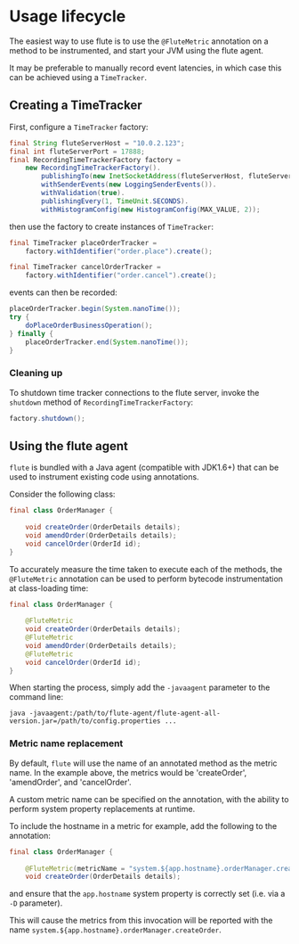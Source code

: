 # Usage lifecycle

The easiest way to use flute is to use the `@FluteMetric`
annotation on a method to be instrumented, and start your 
JVM using the flute agent.

It may be preferable to manually record event latencies, in which
case this can be achieved using a `TimeTracker`.

## Creating a TimeTracker

First, configure a `TimeTracker` factory:

```java
final String fluteServerHost = "10.0.2.123";
final int fluteServerPort = 17888;
final RecordingTimeTrackerFactory factory = 
    new RecordingTimeTrackerFactory().
        publishingTo(new InetSocketAddress(fluteServerHost, fluteServerPort)).
        withSenderEvents(new LoggingSenderEvents()).
        withValidation(true).
        publishingEvery(1, TimeUnit.SECONDS).
        withHistogramConfig(new HistogramConfig(MAX_VALUE, 2));

```

then use the factory to create instances of `TimeTracker`:

```java
final TimeTracker placeOrderTracker = 
    factory.withIdentifier("order.place").create();

final TimeTracker cancelOrderTracker = 
    factory.withIdentifier("order.cancel").create();
```

events can then be recorded:

```java
placeOrderTracker.begin(System.nanoTime());
try {
    doPlaceOrderBusinessOperation();
} finally {
    placeOrderTracker.end(System.nanoTime());
}
```

### Cleaning up

To shutdown time tracker connections to the flute server, 
invoke the `shutdown` method of `RecordingTimeTrackerFactory`:

```java
factory.shutdown();
```

## Using the flute agent

`flute` is bundled with a Java agent (compatible with JDK1.6+) that can be used
to instrument existing code using annotations.

Consider the following class:

```java
final class OrderManager {
    
    void createOrder(OrderDetails details);
    void amendOrder(OrderDetails details);
    void cancelOrder(OrderId id);
}
```

To accurately measure the time taken to execute each of the methods, the
`@FluteMetric` annotation can be used to perform bytecode instrumentation
at class-loading time:

```java
final class OrderManager {
   
    @FluteMetric
    void createOrder(OrderDetails details);
    @FluteMetric
    void amendOrder(OrderDetails details);
    @FluteMetric
    void cancelOrder(OrderId id);
}
```

When starting the process, simply add the `-javaagent` parameter to the command line:

```
java -javaagent:/path/to/flute-agent/flute-agent-all-version.jar=/path/to/config.properties ...
```

### Metric name replacement

By default, `flute` will use the name of an annotated method as the metric name. In the 
example above, the metrics would be 'createOrder', 'amendOrder', and 'cancelOrder'.

A custom metric name can be specified on the annotation, with the ability to 
perform system property replacements at runtime.

To include the hostname in a metric for example, add the following to the annotation:

```java
final class OrderManager {
   
    @FluteMetric(metricName = "system.${app.hostname}.orderManager.createOrder")
    void createOrder(OrderDetails details);
```

and ensure that the `app.hostname` system property is correctly set (i.e. via a `-D` parameter).

This will cause the metrics from this invocation will be reported with the 
name `system.${app.hostname}.orderManager.createOrder`.